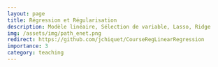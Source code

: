 ```yaml
---
layout: page
title: Régression et Régularisation
description: Modèle linéaire, Sélection de variable, Lasso, Ridge
img: /assets/img/path_enet.png
redirect: https://github.com/jchiquet/CourseRegLinearRegression
importance: 3
category: teaching
---
```

